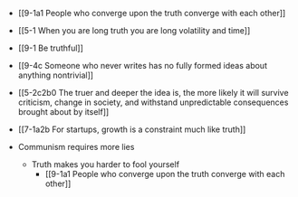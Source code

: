 - [[9-1a1 People who converge upon the truth converge with each other]]
- [[5-1 When you are long truth you are long volatility and time]]
- [[9-1 Be truthful]]
- [[9-4c Someone who never writes has no fully formed ideas about anything nontrivial]]

- [[5-2c2b0 The truer and deeper the idea is, the more likely it will survive criticism, change in society, and withstand unpredictable consequences brought about by itself]]
- [[7-1a2b For startups, growth is a constraint much like truth]]

- Communism requires more lies
	- Truth makes you harder to fool yourself
		- [[9-1a1 People who converge upon the truth converge with each other]]
